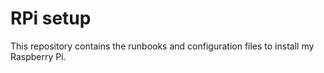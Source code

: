 # RPi setup

This repository contains the runbooks and configuration files to install my Raspberry Pi.
